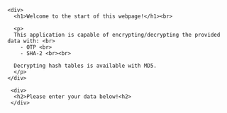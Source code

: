 <!DOCTYPE html>
<html>
  <head>

  </head>
  <body>
  
    <div>
      <h1>Welcome to the start of this webpage!</h1><br>
      
      <p>
      This application is capable of encrypting/decrypting the provided data with: <br>
        - OTP <br>
        - SHA-2 <br><br>
        
      Decrypting hash tables is available with MD5.
      </p>
    </div>
     
     <div>
      <h2>Please enter your data below!<h2>
     </div>
    
  </body>
</html>
